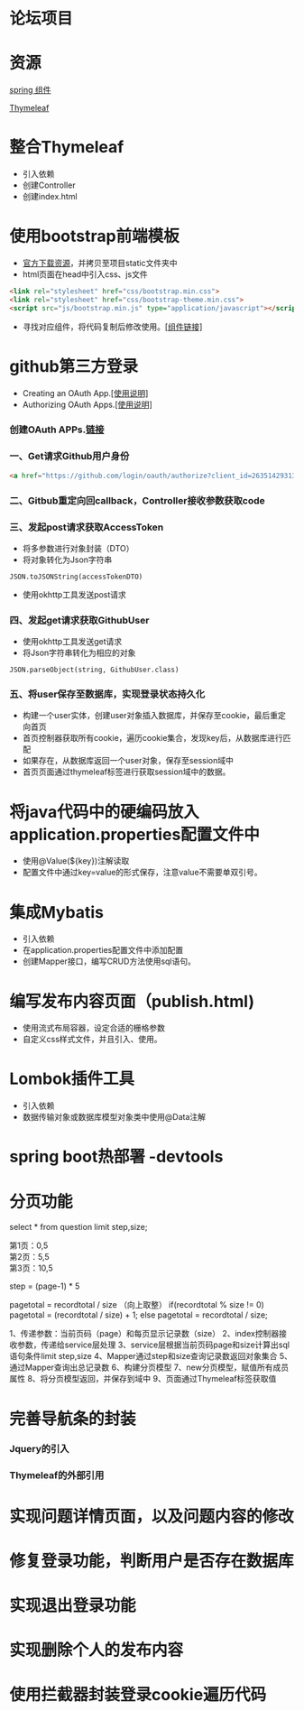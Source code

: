 # 论坛项目

# 资源
[spring 组件](https://spring.io/guides)

[Thymeleaf](https://spring.io/guides/gs/serving-web-content/)

# 整合Thymeleaf
- 引入依赖
- 创建Controller
- 创建index.html

# 使用bootstrap前端模板
- [官方下载资源](https://v3.bootcss.com/getting-started/)，并拷贝至项目static文件夹中
- html页面在head中引入css、js文件
```html
<link rel="stylesheet" href="css/bootstrap.min.css">
<link rel="stylesheet" href="css/bootstrap-theme.min.css">
<script src="js/bootstrap.min.js" type="application/javascript"></script>
```
- 寻找对应组件，将代码复制后修改使用。[[组件链接]](https://v3.bootcss.com/components/)

# github第三方登录
- Creating an OAuth App.[[使用说明]](https://developer.github.com/apps/building-oauth-apps/creating-an-oauth-app/)
- Authorizing OAuth Apps.[[使用说明]](https://developer.github.com/apps/building-oauth-apps/authorizing-oauth-apps/)
### 创建OAuth APPs.[链接](https://github.com/settings/applications/new)
### 一、Get请求Github用户身份
```html
<a href="https://github.com/login/oauth/authorize?client_id=2635142931332aac30d8&redirect_uri=http://localhost:8080/callback&scope=user&state=1">登录</a>
```
### 二、Gitbub重定向回callback，Controller接收参数获取code
### 三、发起post请求获取AccessToken
- 将多参数进行对象封装（DTO）
- 将对象转化为Json字符串
```
JSON.toJSONString(accessTokenDTO)
```
- 使用okhttp工具发送post请求
### 四、发起get请求获取GithubUser
- 使用okhttp工具发送get请求
- 将Json字符串转化为相应的对象
```
JSON.parseObject(string, GithubUser.class)
```
### 五、将user保存至数据库，实现登录状态持久化
- 构建一个user实体，创建user对象插入数据库，并保存至cookie，最后重定向首页
- 首页控制器获取所有cookie，遍历cookie集合，发现key后，从数据库进行匹配
- 如果存在，从数据库返回一个user对象，保存至session域中
- 首页页面通过thymeleaf标签进行获取session域中的数据。

# 将java代码中的硬编码放入application.properties配置文件中
- 使用@Value(${key})注解读取
- 配置文件中通过key=value的形式保存，注意value不需要单双引号。

# 集成Mybatis
- 引入依赖
- 在application.properties配置文件中添加配置
- 创建Mapper接口，编写CRUD方法使用sql语句。

# 编写发布内容页面（publish.html)
- 使用流式布局容器，设定合适的栅格参数
- 自定义css样式文件，并且引入、使用。

# Lombok插件工具
- 引入依赖
- 数据传输对象或数据库模型对象类中使用@Data注解

# spring boot热部署 -devtools

# 分页功能

select * from question limit step,size;

第1页：0,5      
第2页：5,5     
第3页：10,5    

step = (page-1) * 5

pagetotal = recordtotal / size （向上取整）
if(recordtotal % size != 0)
    pagetotal = (recordtotal / size) + 1;
else 
    pagetotal = recordtotal / size;
   
1、传递参数：当前页码（page）和每页显示记录数（size）
2、index控制器接收参数，传递给service层处理
3、service层根据当前页码page和size计算出sql语句条件limit step,size
4、Mapper通过step和size查询记录数返回对象集合
5、通过Mapper查询出总记录数
6、构建分页模型
7、new分页模型，赋值所有成员属性
8、将分页模型返回，并保存到域中
9、页面通过Thymeleaf标签获取值

# 完善导航条的封装
### Jquery的引入
### Thymeleaf的外部引用

# 实现问题详情页面，以及问题内容的修改

# 修复登录功能，判断用户是否存在数据库
# 实现退出登录功能
# 实现删除个人的发布内容
# 使用拦截器封装登录cookie遍历代码